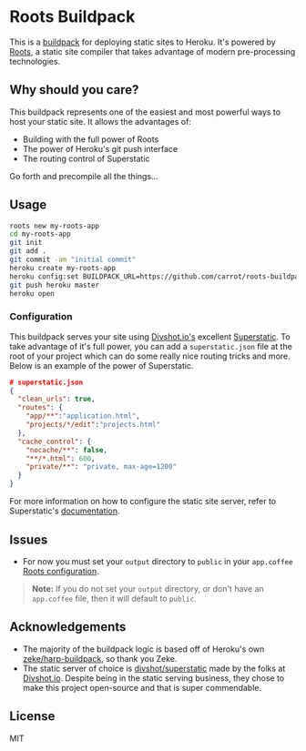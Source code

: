 # Roots Buildpack

This is a [buildpack](https://devcenter.heroku.com/articles/buildpacks) for deploying static sites to Heroku. It's powered by [Roots](http://roots.cx/), a static site compiler that takes advantage of modern pre-processing technologies.

## Why should you care?
This buildpack represents one of the easiest and most powerful ways to host your static site. It allows the advantages of:

- Building with the full power of Roots
- The power of Heroku's git push interface
- The routing control of Superstatic

Go forth and precompile all the things...

## Usage

```sh
roots new my-roots-app
cd my-roots-app
git init
git add .
git commit -am "initial commit"
heroku create my-roots-app
heroku config:set BUILDPACK_URL=https://github.com/carrot/roots-buildpack.git
git push heroku master
heroku open
```

### Configuration
This buildpack serves your site using [Divshot.io's](http://divshot.io/) excellent [Superstatic](https://github.com/divshot/superstatic). To take advantage of it's full power, you can add a `superstatic.json` file at the root of your project which can do some really nice routing tricks and more. Below is an example of the power of Superstatic.

```json
# superstatic.json
{
  "clean_urls": true,
  "routes": {
    "app/**":"application.html",
    "projects/*/edit":"projects.html"
  },
  "cache_control": {
    "nocache/**": false,
    "**/*.html": 600,
    "private/**": "private, max-age=1200"
  }
}
```

For more information on how to configure the static site server, refer to Superstatic's [documentation](https://github.com/divshot/superstatic#configuration).

## Issues
- For now you must set your `output` directory to `public` in your `app.coffee`  [Roots configuration](http://roots.readthedocs.org/en/latest/configuration.html#options).

> **Note:** If you do not set your `output` directory, or don't have an `app.coffee` file, then it will default to `public`.

## Acknowledgements
- The majority of the buildpack logic is based off of Heroku's own [zeke/harp-buildpack](https://github.com/zeke/harp-buildpack), so thank you Zeke.
- The static server of choice is [divshot/superstatic](https://github.com/divshot/superstatic) made by the folks at [Divshot.io](http://divshot.io). Despite being in the static serving business, they chose to make this project open-source and that is super commendable.

## License

MIT
